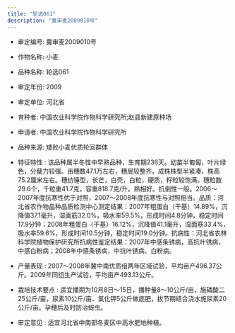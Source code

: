 ```yaml
---
title: "轮选061"
description: "冀审麦2009010号"
---
```

* 审定编号:  冀审麦2009010号

*  作物名称:  小麦

*  品种名称:  轮选061

*  审定年份:  2009

*  审定单位:  河北省

* 育种者:  中国农业科学院作物科学研究所;赵县新建原种场

*  申请者:  中国农业科学院作物科学研究所

*  品种来源:  矮败小麦优质轮回群体

*  特征特性 : 
该品种属半冬性中早熟品种，生育期236天。幼苗半匍匐，叶片绿色，分蘖力较强。亩穗数47.1万左右，穗层较整齐。成株株型半紧凑，株高75.2厘米左右。穗纺锤型，长芒，白壳，白粒，硬质，籽粒较饱满。穗粒数29.6个，千粒重41.7克，容重818.7克/升。熟相好。抗倒性一般。2006～2007年度抗寒性优于对照，2007～2008年度抗寒性与对照相当。品质：河北省农作物品种品质检测中心测定结果：2007年粗蛋白（干基）14.89%，沉降值37.1毫升，湿面筋32.0%，吸水率59.5%，形成时间4.8分钟，稳定时间17.9分钟；2008年粗蛋白（干基）16.12%，沉降值41.1毫升，湿面筋33.4%，吸水率59.6%，形成时间10.5分钟，稳定时间19.0分钟。抗病性：河北省农林科学院植物保护研究所抗病性鉴定结果：2007年中感条锈病，高抗叶锈病，中感白粉病；2008年中感条锈病，中抗叶锈病、白粉病。
 
*  产量表现 : 
2007～2008年冀中南优质组两年区域试验，平均亩产496.37公斤。2009年同组生产试验，平均亩产493.13公斤。

*  栽培技术要点 : 
适宜播期为10月8日～15日，播种量8～10公斤/亩，施磷酸二25公斤/亩，尿素10公斤/亩、氯化钾5公斤做底肥，拔节期结合浇水施尿素20公斤/亩。孕穗后及时防治蚜虫。

*  审定意见 : 
适宜河北省中南部冬麦区中高水肥地种植。
